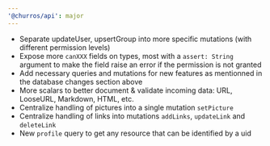 ```yaml
---
'@churros/api': major
---
```


- Separate updateUser, upsertGroup into more specific mutations (with different permission levels)
- Expose more `canXXX` fields on types, most with a `assert: String` argument to make the field raise an error if the permission is not granted
- Add necessary queries and mutations for new features as mentionned in the database changes section above
- More scalars to better document & validate incoming data: URL, LooseURL, Markdown, HTML, etc.
- Centralize handling of pictures into a single mutation `setPicture`
- Centralize handling of links into mutations `addLinks`, `updateLink` and `deleteLink`
- New `profile` query to get any resource that can be identified by a uid
